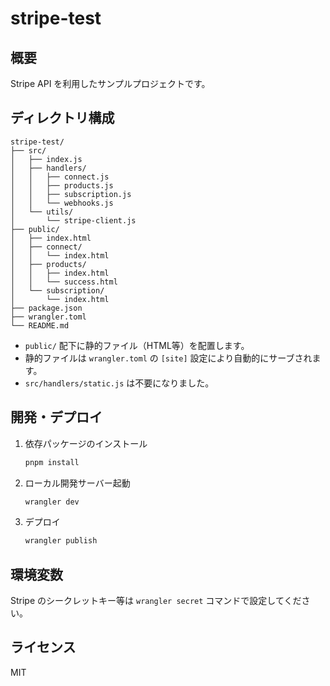 # stripe-test

## 概要
Stripe API を利用したサンプルプロジェクトです。

## ディレクトリ構成

```
stripe-test/
├── src/
│   ├── index.js
│   ├── handlers/
│   │   ├── connect.js
│   │   ├── products.js
│   │   ├── subscription.js
│   │   └── webhooks.js
│   └── utils/
│       └── stripe-client.js
├── public/
│   ├── index.html
│   ├── connect/
│   │   └── index.html
│   ├── products/
│   │   ├── index.html
│   │   └── success.html
│   └── subscription/
│       └── index.html
├── package.json
├── wrangler.toml
└── README.md
```

- `public/` 配下に静的ファイル（HTML等）を配置します。
- 静的ファイルは `wrangler.toml` の `[site]` 設定により自動的にサーブされます。
- `src/handlers/static.js` は不要になりました。

## 開発・デプロイ

1. 依存パッケージのインストール
   ```sh
   pnpm install
   ```
2. ローカル開発サーバー起動
   ```sh
   wrangler dev
   ```
3. デプロイ
   ```sh
   wrangler publish
   ```

## 環境変数
Stripe のシークレットキー等は `wrangler secret` コマンドで設定してください。

## ライセンス
MIT